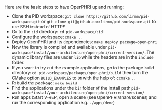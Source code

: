 Here are the basic steps to have OpenPHRI up and running:
 * Clone the PID workspace: `git clone https://github.com/lirmm/pid-workspace.git` or `git clone git@github.com:lirmm/pid-workspace.git` to use SSH instead of HTTPS
 * Go to the `pid` directory: `cd pid-workspace/pid`
 * Configure the workspace: `cmake ..`
 * Deploy OpenPHRI and its dependencies: `make deploy package=open-phri`
 * Now the library is compiled and available under `pid-workspace/instal/your-architecture/open-phri/current-version/`. The dynamic library files are under `lib` while the headers are in the `include` folder.
 * If you want to try out the example applications, go to the package build directory: `cd pid-workspace/packages/open-phri/build` then turn the CMake option `BUILD_EXAMPLES` to `ON` with the help of: `ccmake ..`
 * Rebuild the package: `make build`
 * Find the applications under the `bin` folder of the install path `pid-workspace/instal/your-architecture/open-phri/current-version/`
 * Run apps (Start V-REP, open a scene (see OpenPHRI/share/scenes) and run the corresponding application e.g. `./apps/demo`)
